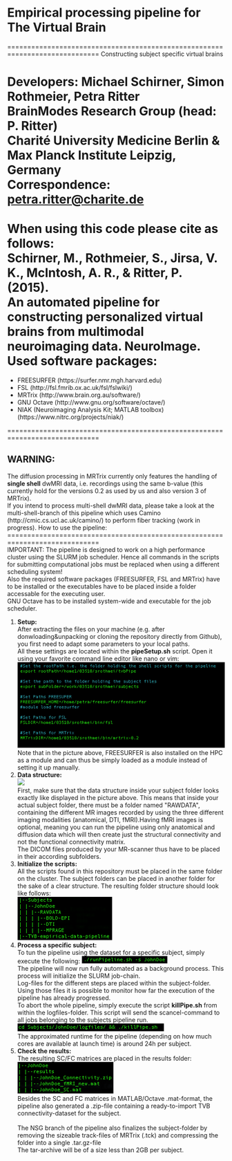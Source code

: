 <h1>Empirical processing pipeline for The Virtual Brain</h1>
=============================================================================
Constructing subject specific virtual brains

Developers: Michael Schirner, Simon Rothmeier, Petra Ritter<br>
BrainModes Research Group (head: P. Ritter)<br>
Charité University Medicine Berlin & Max Planck Institute Leipzig, Germany<br>
Correspondence: petra.ritter@charite.de<br>
<br>
When using this code please cite as follows:<br>
Schirner, M., Rothmeier, S., Jirsa, V. K., McIntosh, A. R., & Ritter, P. (2015). <br>
An automated pipeline for constructing personalized virtual brains from multimodal neuroimaging data. NeuroImage.<br>
Used software packages:
=============================================================================
<ul>
<li>FREESURFER (https://surfer.nmr.mgh.harvard.edu)</li>
<li>FSL (http://fsl.fmrib.ox.ac.uk/fsl/fslwiki/)</li>
<li>MRTrix (http://www.brain.org.au/software/)</li>
<li>GNU Octave (http://www.gnu.org/software/octave/)</li>
<li>NIAK (Neuroimaging Analysis Kit; MATLAB toolbox) (https://www.nitrc.org/projects/niak/)</li>
</ul>
=============================================================================
<h2>WARNING:</h2>
The diffusion processing in MRTrix currently only features the handling of <b>single shell</b> dwMRI data, i.e. recordings using the same b-value (this currently hold for the versions 0.2 as used by us and also version 3 of MRTrix).<br>
If you intend to process multi-shell dwMRI data, please take a look at the multi-shell-branch of this pipeline which uses Camino (http://cmic.cs.ucl.ac.uk/camino/) to perform fiber tracking (work in progress).
How to use the pipeline:
=============================================================================
<br>IMPORTANT: The pipeline is designed to work on a high performance cluster using the SLURM job scheduler. Hence all commands
in the scripts for submitting computational jobs must be replaced when using a different scheduling system!</br>
Also the required software packages (FREESURFER, FSL and MRTrix) have to be installed or the executables have to be placed inside a folder accessable for the executing user.<br>
GNU Octave has to be installed system-wide and executable for the job scheduler.
<ol>
<li><b>Setup:</b></li>
After extracting the files on your machine (e.g. after donwloading&unpacking or cloning the repository directly from Github), you first need to adapt some parameters to your local paths.<br>
All these settings are located within the <b>pipeSetup.sh</b> script. Open it using your favorite command line editor like nano or vim:<br>
<img src="doc/setup.png"/><br>
Note that in the picture above, FREESURFER is also installed on the HPC as a module and can thus be simply loaded as a module instead of setting it up manually.<br>

<li><b>Data structure:</b><br>
<img src="doc/initTree.png"/><br>
First, make sure that the data structure inside your subject folder looks exactly like displayed in the picture above.
This means that inside your actual subject folder, there must be a folder named "RAWDATA", containing the different
MR images recorded by using the three different imaging modalities (anatomical, DTI, fMRI).Having fMRI images is optional, meaning you can run the pipeline using only anatomical and diffusion data which will then create just the structural connectivity and not the functional connectivity matrix.<br>
The DICOM files produced by your MR-scanner thus have to be placed in their according subfolders.
</li>
<li><b>Initialize the scripts:</b><br>
All the scripts found in this repository must be placed in the same folder on the cluster. The subject folders
can be placed in another folder for the sake of a clear structure. The resulting folder structure should look like follows:<br>
<img src="doc/scriptTree.png" /><br>
</li>
<li><b>Process a specific subject:</b><br>
To tun the pipeline using the dataset for a specific subject, simply execute the following:
<img src="doc/runPipe.png"/><br>
The pipeline will now run fully automated as a background process. This process will initialize the SLURM job-chain.<br>
Log-files for the different steps are placed within the subject-folder. Using those files it is possible to monitor how far the
execution of the pipeline has already progressed.<br>
To abort the whole pipeline, simply execute the script <b>killPipe.sh</b> from within the logfiles-folder. This script will send the scancel-command to all jobs belonging to the subjects pipeline run.<br>
<img src="doc/killPipe.png" /><br>
The approximated runtime for the pipeline (depending on how much cores are available at launch time) is around 24h per subject.
</li>
<li><b>Check the results:</b><br>
The resulting SC/FC matrices are placed in the results folder:<br>
<img src="doc/results.png" /><br>
Besides the SC and FC matrices in MATLAB/Octave .mat-format, the pipeline also generated a .zip-file containing a ready-to-import TVB connectivity-dataset for the subject.<br>
<br>
The NSG branch of the pipeline also finalizes the subject-folder by removing the sizeable track-files of MRTrix (.tck) and compressing the folder into a single .tar.gz-file<br>
The tar-archive will be of a size less than 2GB per subject.
</li>
</ol>
